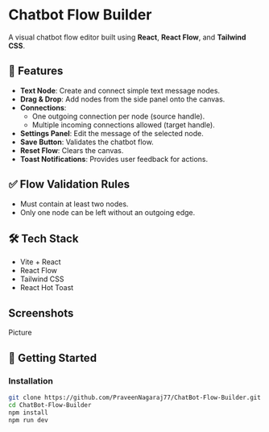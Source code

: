 # Chatbot Flow Builder

A visual chatbot flow editor built using **React**, **React Flow**, and **Tailwind CSS**.

## 🔹 Features

- **Text Node**: Create and connect simple text message nodes.
- **Drag & Drop**: Add nodes from the side panel onto the canvas.
- **Connections**:
  - One outgoing connection per node (source handle).
  - Multiple incoming connections allowed (target handle).
- **Settings Panel**: Edit the message of the selected node.
- **Save Button**: Validates the chatbot flow.
- **Reset Flow**: Clears the canvas.
- **Toast Notifications**: Provides user feedback for actions.

## ✅ Flow Validation Rules

- Must contain at least two nodes.
- Only one node can be left without an outgoing edge.

## 🛠️ Tech Stack

- Vite + React
- React Flow
- Tailwind CSS
- React Hot Toast

## Screenshots

Picture

## 🚀 Getting Started

### Installation

```bash
git clone https://github.com/PraveenNagaraj77/ChatBot-Flow-Builder.git
cd ChatBot-Flow-Builder
npm install
npm run dev
